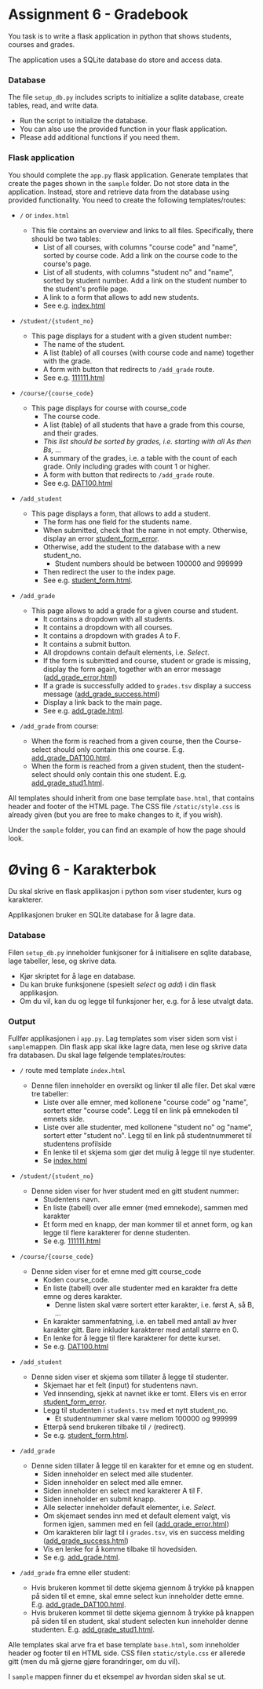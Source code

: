 # Assignment 6 - Gradebook

You task is to write a flask application in python that shows students, courses and grades.

The application uses a SQLite database do store and access data.

### Database

The file `setup_db.py` includes scripts to initialize a sqlite database, create tables, read, and write data.
* Run the script to initialize the database.
* You can also use the provided function in your flask application.
* Please add additional functions if you need them.

### Flask application

You should complete the `app.py` flask application. Generate templates that create the pages shown in the `sample` folder.
Do not store data in the application. Instead, store and retrieve data from the database using provided functionality.
You need to create the following templates/routes:

  - `/` or `index.html`
    * This file contains an overview and links to all files. Specifically, there should be two tables:
        - List of all courses, with columns "course code" and "name", sorted by course code. Add a link on the course code to the course's page.
        - List of all students, with columns "student no" and "name", sorted by student number. Add a link on the student number to the student's profile page.
        - A link to a form that allows to add new students.
        - See e.g. [index.html](sample/index.html)  
  - `/student/{student_no}`
    * This page displays for a student with a given student number:
        - The name of the student.
        - A list (table) of all courses (with course code and name) together with the grade.
        - A form with button that redirects to `/add_grade` route.
        - See e.g. [111111.html](sample/student/111111.html)
  - `/course/{course_code}`
    * This page displays for course with course_code
        - The course code.
        - A list (table) of all students that have a grade from this course, and their grades.
        - *This list should be sorted by grades, i.e. starting with all As then Bs, ...*
        - A summary of the grades, i.e. a table with the count of each grade.
        Only including grades with count 1 or higher.
        - A form with button that redirects to `/add_grade` route.
        - See e.g. [DAT100.html](sample/course/DAT100.html)
  - `/add_student`  
    * This page displays a form, that allows to add a student.
        - The form has one field for the students name.
        - When submitted, check that the name in not empty. Otherwise, display an error [student_form_error](sample/student_form_error.html).
        - Otherwise, add the student to the database with a new student_no.
          * Student numbers should be between 100000 and 999999
        - Then redirect the user to the index page.
        - See e.g. [student_form.html](sample/student_form.html).
  - `/add_grade`
    * This page allows to add a grade for a given course and student.
        - It contains a dropdown with all students.
        - It contains a dropdown with all courses.
        - It contains a dropdown with grades A to F.
        - It contains a submit button.
        - All dropdowns contain default elements, i.e. *Select*.
        - If the form is submitted and course, student or grade is missing,
        display the form again, together with an error message ([add_grade_error.html](sample/add_grade_error.html))
        - If a grade is successfully added to `grades.tsv` display a success message ([add_grade_success.html](sample/add_grade_success.html))
        - Display a link back to the main page.
        - See e.g. [add_grade.html](sample/add_grade.html).

  - `/add_grade` from course:
    * When the form is reached from a given course, then the Course-select should only contain this one course. E.g. [add_grade_DAT100.html](sample/add_grade_DAT100.html).
    * When the form is reached from a given student, then the student-select should only contain this one student. E.g. [add_grade_stud1.html](sample/add_grade_stud1.html).

All templates should inherit from one base template `base.html`, that contains header and footer of the HTML page.
The CSS file `/static/style.css` is already given (but you are free to make changes to it, if you wish). 

Under the `sample` folder, you can find an example of how the page should look.


# Øving 6 - Karakterbok

Du skal skrive en flask applikasjon i python som viser studenter, kurs og karakterer.

Applikasjonen bruker en SQLite database for å lagre data.

### Database

Filen `setup_db.py` inneholder funkjsoner for å initialisere en sqlite database, lage tabeller, lese, og skrive data.
* Kjør skriptet for å lage en database.
* Du kan bruke funksjonene (spesielt *select* og *add*) i din flask applikasjon.
* Om du vil, kan du og legge til funksjoner her, e.g. for å lese utvalgt data.

### Output

Fullfør applikasjonen i `app.py`. Lag templates som viser siden som vist i `sample`mappen.
Din flask app skal ikke lagre data, men lese og skrive data fra databasen.
Du skal lage følgende templates/routes:

  - `/` route med template `index.html`
    * Denne filen inneholder en oversikt og linker til alle filer. Det skal være tre tabeller:
        - Liste over alle emner, med kollonene "course code" og "name", sortert etter "course code". Legg til en link på emnekoden til emnets side.
        - Liste over alle studenter, med kollonene "student no" og "name", sortert etter "student no". Legg til en link på studentnummeret til studentens profilside
        - En lenke til et skjema som gjør det mulig å legge til nye studenter.
        - Se [index.html](sample/index.html)  
  - `/student/{student_no}`
    * Denne siden viser for hver student med en gitt student nummer:
        - Studentens navn.
        - En liste (tabell) over alle emner (med emnekode), sammen med karakter
        - Et form med en knapp, der man kommer til et annet form, og kan legge til flere karakterer for denne studenten.
        - Se e.g. [111111.html](sample/student/111111.html)
  - `/course/{course_code}`
    * Denne siden viser for et emne med gitt course_code
        - Koden course_code.
        - En liste (tabell) over alle studenter med en karakter fra dette emne og deres karakter.
          * Denne listen skal være sortert etter karakter, i.e. først A, så B, ... 
        - En karakter sammenfatning, i.e. en tabell med antall av hver karakter gitt.
        Bare inkluder karakterer med antall større en 0.
        - En lenke for å legge til flere karakterer for dette kurset.
        - Se e.g. [DAT100.html](sample/course/DAT100.html)
  - `/add_student`  
    * Denne siden viser et skjema som tillater å legge til studenter.
        - Skjemaet har et felt (input) for studentens navn.
        - Ved innsending, sjekk at navnet ikke er tomt. Ellers vis en error [student_form_error](sample/student_form_error.html).
        - Legg til studenten i `students.tsv` med et nytt student_no.
          * Et studentnummer skal være mellom 100000 og 999999 
        - Etterpå send brukeren tilbake til `/` (redirect).
        - Se e.g. [student_form.html](sample/student_form.html).
  - `/add_grade`
    * Denne siden tillater å legge til en karakter for et emne og en student.
        - Siden inneholder en select med alle studenter.
        - Siden inneholder en select med alle emner.
        - Siden inneholder en select med karakterer A til F.
        - Siden inneholder en submit knapp.
        - Alle selecter inneholder default elementer, i.e. *Select*.
        - Om skjemaet sendes inn med et default element valgt, vis formen igjen, sammen med en feil ([add_grade_error.html](sample/add_grade_error.html))
        - Om karakteren blir lagt til i `grades.tsv`, vis en success melding ([add_grade_success.html](sample/add_grade_success.html))
        - Vis en lenke for å komme tilbake til hovedsiden.
        - Se e.g. [add_grade.html](sample/add_grade.html).

  - `/add_grade` fra emne eller student:
    * Hvis brukeren kommet til dette skjema gjennom å trykke på knappen på siden til et emne, skal emne select kun inneholder dette emne.
    E.g. [add_grade_DAT100.html](sample/add_grade_DAT100.html).
    * Hvis brukeren kommet til dette skjema gjennom å trykke på knappen på siden til en student, skal student selecten kun inneholder denne studenten.
    E.g. [add_grade_stud1.html](sample/add_grade_stud1.html).

Alle templates skal arve fra et base template `base.html`, som inneholder header og footer til en HTML side.
CSS filen `static/style.css` er allerede gitt (men du må gjerne gjøre forandringer, om du vil).

I `sample` mappen finner du et eksempel av hvordan siden skal se ut.

